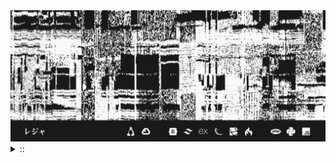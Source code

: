 <img src="./banner.png">
<details><summary> :: </summary>
<!--START_SECTION:waka-->

```
From: 09 August 2024 - To: 03 February 2025

Total Time: 980 hrs 12 mins

Python                     292 hrs 50 mins ///////------------------   27.64 %
PHP                        177 hrs 29 mins ////---------------------   16.75 %
Markdown                   84 hrs 29 mins  //-----------------------   07.97 %
Other                      79 hrs 26 mins  //-----------------------   07.50 %
```

<!--END_SECTION:waka-->
</details>
